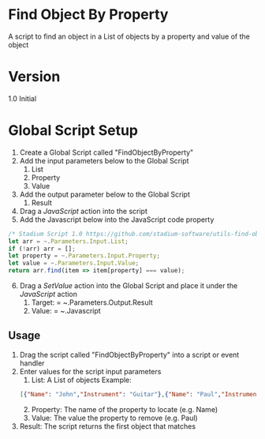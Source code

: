 # Find Object By Property

A script to find an object in a List of objects by a property and value of the object

# Version 

1.0 Initial

# Global Script Setup
1. Create a Global Script called "FindObjectByProperty"
2. Add the input parameters below to the Global Script
   1. List
   2. Property
   3. Value
3. Add the output parameter below to the Global Script
   1. Result
4. Drag a *JavaScript* action into the script
5. Add the Javascript below into the JavaScript code property
```javascript
/* Stadium Script 1.0 https://github.com/stadium-software/utils-find-object-by-property */
let arr = ~.Parameters.Input.List;
if (!arr) arr = [];
let property = ~.Parameters.Input.Property;
let value = ~.Parameters.Input.Value;
return arr.find(item => item[property] === value);
```
6. Drag a *SetValue* action into the Global Script and place it under the *JavaScript* action
   1. Target: = ~.Parameters.Output.Result
   2. Value: = ~.Javascript

## Usage
1. Drag the script called "FindObjectByProperty" into a script or event handler
2. Enter values for the script input parameters
   1. List: A List of objects
   Example:
   ```json
   [{"Name": "John","Instrument": "Guitar"},{"Name": "Paul","Instrument": "Bass"},{"Name": "Ringo","Instrument": "Drums"},{"Name": "George","Instrument": "Guitar"}]
   ```
   2. Property: The name of the property to locate (e.g. Name)
   3. Value: The value the property to remove (e.g. Paul)
3. Result: The script returns the first object that matches